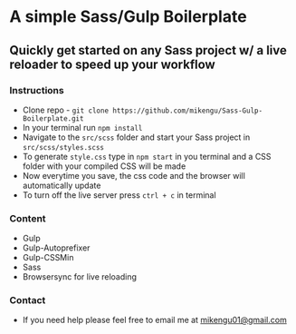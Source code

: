 # A simple Sass/Gulp Boilerplate

## Quickly get started on any Sass project w/ a live reloader to speed up your workflow

### Instructions

* Clone repo - `git clone https://github.com/mikengu/Sass-Gulp-Boilerplate.git`
* In your terminal run `npm install`
* Navigate to the `src/scss` folder and start your Sass project in `src/scss/styles.scss`
* To generate `style.css` type in `npm start` in you terminal and a CSS folder with your compiled CSS will be made
* Now everytime you save, the css code and the browser will automatically update
* To turn off the live server press `ctrl + c` in terminal

### Content

* Gulp
* Gulp-Autoprefixer
* Gulp-CSSMin
* Sass
* Browsersync for live reloading

### Contact

* If you need help please feel free to email me at mikengu01@gmail.com